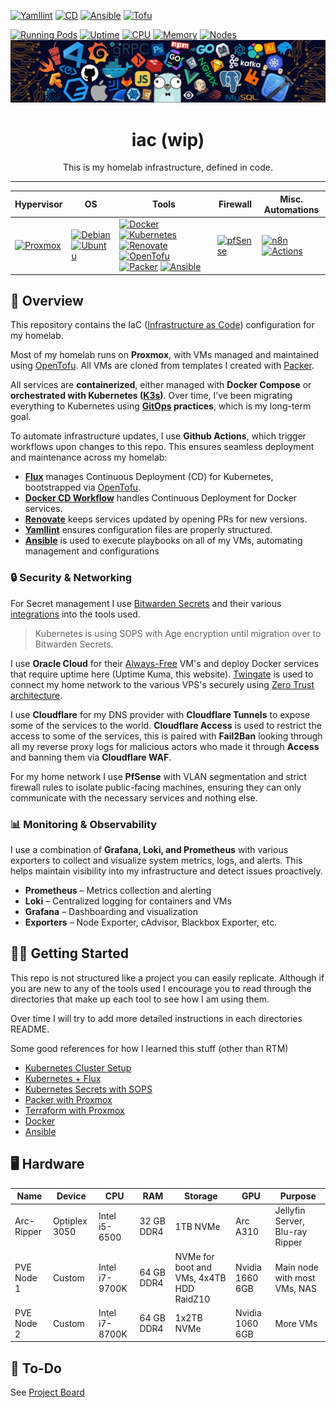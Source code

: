 [![Yamllint](https://github.com/Mafyuh/iac/actions/workflows/yamllint.yml/badge.svg)](https://github.com/Mafyuh/iac/actions/workflows/yamllint.yml)
[![CD](https://github.com/Mafyuh/iac/actions/workflows/CD.yml/badge.svg)](https://github.com/Mafyuh/iac/actions/workflows/CD.yml)
[![Ansible](https://github.com/Mafyuh/iac/actions/workflows/ansible-playbooks.yml/badge.svg)](https://github.com/Mafyuh/iac/actions/workflows/ansible-playbooks.yml)
[![Tofu](https://github.com/Mafyuh/iac/actions/workflows/tofu.yml/badge.svg)](https://github.com/Mafyuh/iac/actions/workflows/tofu.yml)

[![Running Pods](https://img.shields.io/endpoint?url=https://prom-metrics.mafyuh.dev/cluster_pods_running&label=Running%20Pods&color=blue&logo=kubernetes)](https://github.com/mafyuh/iac)
[![Uptime](https://img.shields.io/endpoint?url=https://prom-metrics.mafyuh.dev/cluster_uptime_days&label=Uptime&color=blue&logo=kubernetes)](https://github.com/mafyuh/iac)
[![CPU](https://img.shields.io/endpoint?url=https://prom-metrics.mafyuh.dev/cluster_cpu_usage&label=CPU&color=blue&logo=kubernetes)](https://github.com/mafyuh/iac)
[![Memory](https://img.shields.io/endpoint?url=https://prom-metrics.mafyuh.dev/cluster_memory_usage&label=Memory&color=blue&logo=kubernetes)](https://github.com/mafyuh/iac)
[![Nodes](https://img.shields.io/endpoint?url=https://prom-metrics.mafyuh.dev/cluster_node_count&label=Nodes&color=blue&logo=kubernetes)](https://github.com/mafyuh/iac)
![Header Image](https://raw.githubusercontent.com/Mafyuh/homelab-svg-assets/main/assets/header_.png)


<div align="center">

# iac (wip)

This is my homelab infrastructure, defined in code.

</div>

---



<div align="center">

| Hypervisor | OS | Tools | Firewall | Misc. Automations |
|---|---|---|---|---|
| [![Proxmox](https://img.shields.io/badge/-Proxmox-%23c9d1d9?logo=Proxmox)](https://www.proxmox.com) | [![Debian](https://img.shields.io/badge/Debian-%23c9d1d9?&logo=debian&logoColor=black)](https://www.debian.org/) [![Ubuntu](https://img.shields.io/badge/Ubuntu-%23c9d1d9?&logo=ubuntu&logoColor=red)](https://releases.ubuntu.com/noble/) | [![Docker](https://img.shields.io/badge/-Docker-%23c9d1d9?logo=docker)](https://www.docker.com/) [![Kubernetes](https://img.shields.io/badge/-Kubernetes-%23c9d1d9?logo=kubernetes)](https://k3s.io/) [![Renovate](https://img.shields.io/badge/-Renovate-%23c9d1d9?logo=renovate&logoColor=blue)](https://github.com/renovatebot/renovate) [![OpenTofu](https://img.shields.io/badge/-OpenTofu-%23c9d1d9?logo=opentofu)](https://opentofu.org/) [![Packer](https://img.shields.io/badge/-Packer-%23c9d1d9?logo=packer)](https://www.packer.io/) [![Ansible](https://img.shields.io/badge/-Ansible-%23c9d1d9?logo=ansible&logoColor=red)](https://www.ansible.com/) | [![pfSense](https://img.shields.io/badge/-pfSense-%23c9d1d9?logo=pfsense&logoColor=blue)](https://www.pfsense.org/) | [![n8n](https://img.shields.io/badge/-n8n-%23c9d1d9?logo=n8n)](https://n8n.io/) [![Actions](https://img.shields.io/badge/-Actions-%23c9d1d9?logo=github&logoColor=black)](https://github.com/features/actions)

</div>

## 📖 **Overview**
This repository contains the IaC ([Infrastructure as Code](https://en.wikipedia.org/wiki/Infrastructure_as_code)) configuration for my homelab.  

Most of my homelab runs on **Proxmox**, with VMs managed and maintained using [OpenTofu](https://opentofu.org/). All VMs are cloned from templates I created with [Packer](https://www.packer.io/).  

All services are **containerized**, either managed with **Docker Compose** or **orchestrated with Kubernetes ([K3s](https://k3s.io/))**. Over time, I’ve been migrating everything to Kubernetes using **[GitOps](https://en.wikipedia.org/wiki/DevOps) practices**, which is my long-term goal.  

To automate infrastructure updates, I use **Github Actions**, which trigger workflows upon changes to this repo. This ensures seamless deployment and maintenance across my homelab:  

- **[Flux](https://fluxcd.io/)** manages Continuous Deployment (CD) for Kubernetes, bootstrapped via [OpenTofu](https://github.com/Mafyuh/iac/blob/main/terraform/flux/main.tf).
- **[Docker CD Workflow](https://github.com/Mafyuh/iac/blob/main/.github/workflows/CD.yml)** handles Continuous Deployment for Docker services.   
- **[Renovate](https://github.com/renovatebot/renovate)** keeps services updated by opening PRs for new versions.  
- **[Yamllint](https://github.com/adrienverge/yamllint)** ensures configuration files are properly structured.
- **[Ansible](https://github.com/ansible/ansible)** is used to execute playbooks on all of my VMs, automating management and configurations

### 🔒 **Security & Networking**
For Secret management I use [Bitwarden Secrets](https://bitwarden.com/products/secrets-manager/) and their various [integrations](https://bitwarden.com/help/ansible-integration/) into the tools used.
> Kubernetes is using SOPS with Age encryption until migration over to Bitwarden Secrets.

I use **Oracle Cloud** for their [Always-Free](https://www.oracle.com/cloud/free/) VM's and deploy Docker services that require uptime here (Uptime Kuma, this website). [Twingate](https://www.twingate.com/) is used to connect my home network to the various VPS's securely using [Zero Trust architecture](https://en.wikipedia.org/wiki/Zero_trust_architecture).

I use **Cloudflare** for my DNS provider with **Cloudflare Tunnels** to expose some of the services to the world. **Cloudflare Access** is used to restrict the access to some of the services, this is paired with **Fail2Ban** looking through all my reverse proxy logs for malicious actors who made it through **Access** and banning them via **Cloudflare WAF**.

For my home network I use **PfSense** with VLAN segmentation and strict firewall rules to isolate public-facing machines, ensuring they can only communicate with the necessary services and nothing else.

### **📊 Monitoring & Observability**  
I use a combination of **Grafana, Loki, and Prometheus** with various exporters to collect and visualize system metrics, logs, and alerts. This helps maintain visibility into my infrastructure and detect issues proactively.  

- **Prometheus** – Metrics collection and alerting  
- **Loki** – Centralized logging for containers and VMs  
- **Grafana** – Dashboarding and visualization  
- **Exporters** – Node Exporter, cAdvisor, Blackbox Exporter, etc.  

## 🧑‍💻 **Getting Started**
This repo is not structured like a project you can easily replicate. Although if you are new to any of the tools used I encourage you to read through the directories that make up each tool to see how I am using them.

Over time I will try to add more detailed instructions in each directories README.

Some good references for how I learned this stuff (other than RTM)
- [Kubernetes Cluster Setup](https://technotim.live/posts/k3s-etcd-ansible/)
- [Kubernetes + Flux](https://technotim.live/posts/flux-devops-gitops/)
- [Kubernetes Secrets with SOPS](https://technotim.live/posts/secret-encryption-sops/)
- [Packer with Proxmox](https://www.youtube.com/watch?v=1nf3WOEFq1Y)
- [Terraform with Proxmox](https://www.youtube.com/watch?v=dvyeoDBUtsU)
- [Docker](https://www.youtube.com/watch?v=eGz9DS-aIeY)
- [Ansible](https://www.youtube.com/watch?v=goclfp6a2IQ)

## 🖥️ **Hardware**

| Name        | Device         | CPU             | RAM          | Storage                                      | GPU       | Purpose                          |
|-------------|----------------|-----------------|--------------|----------------------------------------------|-----------|----------------------------------|
| Arc-Ripper  | Optiplex 3050  | Intel i5-6500   | 32 GB DDR4   | 1TB NVMe                                     | Arc A310      | Jellyfin Server, Blu-ray Ripper |
| PVE Node 1  | Custom         | Intel i7-9700K  | 64 GB DDR4   | NVMe for boot and VMs, 4x4TB HDD RaidZ10     | Nvidia 1660 6GB      | Main node with most VMs, NAS    |
| PVE Node 2  | Custom         | Intel i7-8700K  | 64 GB DDR4   | 1x2TB NVMe                                   | Nvidia 1060 6GB      | More VMs                         |


## 📌 **To-Do**
See [Project Board](https://github.com/users/Mafyuh/projects/1)

